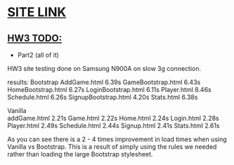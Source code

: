 # [SITE LINK](https://teamtracker-df799.firebaseapp.com)

## [HW3 TODO:](http://classes.pint.com/cse134b/homework/hw2.html)
- Part2 (all of it)

HW3 site testing done on Samsung N900A on slow 3g connection.

results:
Bootstrap
AddGame.html			    6.39s
GameBootstrap.html	  6.43s
HomeBootstrap.html	  6.27s
LoginBootstrap.html	  6.11s
Player.html			      8.46s
Schedule.html			    6.26s
SignupBootstrap.html	4.20s
Stats.html			      6.38s

Vanilla				
addGame.html			2.21s
Game.html			    2.22s
Home.html			    2.24s
Login.html			  2.28s
Player.html			  2.49s
Schedule.html			2.44s
Signup.html			  2.41s
Stats.html			  2.61s

As you can see there is a 2 - 4 times improvement in load times when using Vanilla vs Bootstrap. This is a result of simply using the rules we needed rather than loading the large Bootstrap stylesheet.
